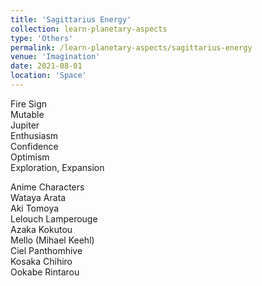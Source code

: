 ```yaml
---
title: 'Sagittarius Energy'
collection: learn-planetary-aspects
type: 'Others'
permalink: /learn-planetary-aspects/sagittarius-energy
venue: 'Imagination'
date: 2021-08-01
location: 'Space'
---
```


Fire Sign  
Mutable  
Jupiter    
Enthusiasm    
Confidence    
Optimism    
Exploration, Expansion      
  
Anime Characters  
Wataya Arata    
Aki Tomoya  
Lelouch Lamperouge  
Azaka Kokutou  
Mello (Mihael Keehl)  
Ciel Panthomhive  
Kosaka Chihiro  
Ookabe Rintarou  
